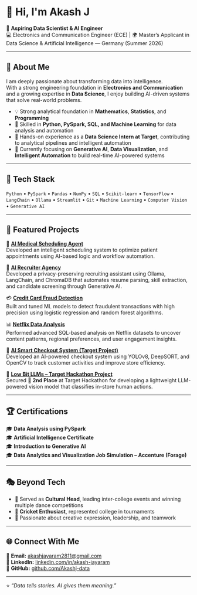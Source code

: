 # 👋 Hi, I'm Akash J  

🎯 **Aspiring Data Scientist & AI Engineer**  
💻 Electronics and Communication Engineer (ECE) | 🌍 Master’s Applicant in Data Science & Artificial Intelligence — Germany (Summer 2026)  

---

## 🧠 About Me  
I am deeply passionate about transforming data into intelligence.  
With a strong engineering foundation in **Electronics and Communication** and a growing expertise in **Data Science**, I enjoy building AI-driven systems that solve real-world problems.  

- 💡 Strong analytical foundation in **Mathematics**, **Statistics**, and **Programming**  
- 🧩 Skilled in **Python, PySpark, SQL, and Machine Learning** for data analysis and automation  
- 🚀 Hands-on experience as a **Data Science Intern at Target**, contributing to analytical pipelines and intelligent automation  
- 🧠 Currently focusing on **Generative AI**, **Data Visualization**, and **Intelligent Automation** to build real-time AI-powered systems  

---

## 🧰 Tech Stack  
`Python` • `PySpark` • `Pandas` • `NumPy` • `SQL` • `Scikit-learn` • `TensorFlow` • `LangChain` • `Ollama` • `Streamlit` • `Git` • `Machine Learning` • `Computer Vision` • `Generative AI`  

---

## 🧩 Featured Projects  

🤖 [**AI Medical Scheduling Agent**](#)  
Developed an intelligent scheduling system to optimize patient appointments using AI-based logic and workflow automation.  

💼 [**AI Recruiter Agency**](#)  
Developed a privacy-preserving recruiting assistant using Ollama, LangChain, and ChromaDB that automates resume parsing, skill extraction, and candidate screening through Generative AI.

💳 [**Credit Card Fraud Detection**](#)  
Built and tuned ML models to detect fraudulent transactions with high precision using logistic regression and random forest algorithms.  

📊 [**Netflix Data Analysis**](#)  
Performed advanced SQL-based analysis on Netflix datasets to uncover content patterns, regional preferences, and user engagement insights.  

🛒 [**AI Smart Checkout System (Target Project)**](#)  
Developed an AI-powered checkout system using YOLOv8, DeepSORT, and OpenCV to track customer activities and improve store efficiency.  

🧠 [**Low Bit LLMs – Target Hackathon Project**](#)  
Secured 🥈 **2nd Place** at Target Hackathon for developing a lightweight LLM-powered vision model that classifies in-store human actions.  

---

## 🏆 Certifications  

🎓 **Data Analysis using PySpark**  
🎓 **Artificial Intelligence Certificate**  
🎓 **Introduction to Generative AI**  
🎓 **Data Analytics and Visualization Job Simulation – Accenture (Forage)**  

---

## 🎭 Beyond Tech  
- 🕺 Served as **Cultural Head**, leading inter-college events and winning multiple dance competitions  
- 🏏 **Cricket Enthusiast**, represented college in tournaments  
- 🎤 Passionate about creative expression, leadership, and teamwork  

---

## 🌐 Connect With Me  
📧 **Email:** akashjayaram2811@gmail.com  
🔗 **LinkedIn:** [linkedin.com/in/akash-jayaram](https://www.linkedin.com/in/akash-jayaram)  
🐙 **GitHub:** [github.com/Akashj-data](https://github.com/Akashj-data)  

---

⭐ _“Data tells stories. AI gives them meaning.”_  
